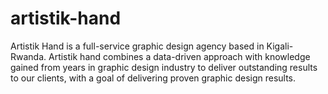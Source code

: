 # artistik-hand
 Artistik Hand is a full-service graphic design agency based in Kigali-Rwanda. Artistik hand combines a data-driven approach with knowledge gained from years in graphic design industry to deliver outstanding results to our clients, with a goal of delivering proven graphic design results.
